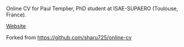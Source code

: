 Online CV for Paul Templier, PhD student at ISAE-SUPAERO (Toulouse, France).

[Website](https://templierpaul.github.io/)

Forked from https://github.com/sharu725/online-cv